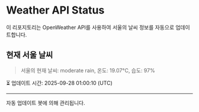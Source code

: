 
# Weather API Status

이 리포지토리는 OpenWeather API를 사용하여 서울의 날씨 정보를 자동으로 업데이트합니다.

## 현재 서울 날씨
> 서울의 현재 날씨: moderate rain, 온도: 19.07°C, 습도: 97%

⏳ 업데이트 시간: 2025-09-28 01:00:10 (UTC)

---
자동 업데이트 봇에 의해 관리됩니다.
